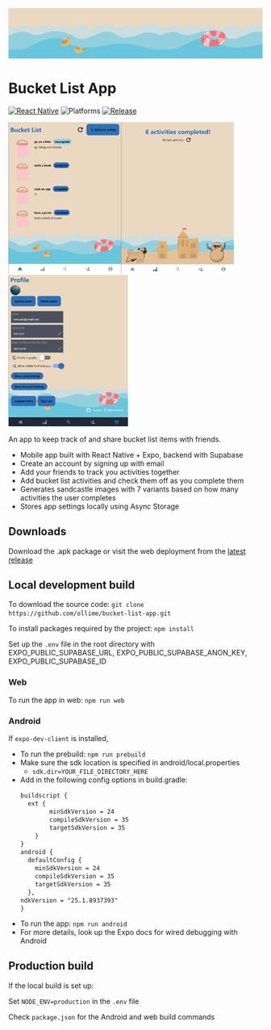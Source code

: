 ![A banner displayed in the app of ocean waves, with two rubber ducks and a life ring overlayed on top.](assets/readme/banner.png)

# Bucket List App

[![React Native](https://img.shields.io/badge/React_Native-%2320232a.svg?logo=react&logoColor=%2361DAFB)](#)
![Platforms](https://img.shields.io/badge/platforms-android%2C_web-blue)
[![Release](https://img.shields.io/github/v/release/ollime/bucket-list-app)](https://github.com/ollime/bucket-list-app/releases)

<img src="assets/readme/home.png" alt="Page displaying bucket list activities" style="height:300px;" /><img src="assets/readme/castles.png" alt="Page with castles and completed activities" style="height:300px;" /><img src="assets/readme/dark-mode.png" alt="Accounts & settings page" style="height:300px;" />

An app to keep track of and share bucket list items with friends.

- Mobile app built with React Native + Expo, backend with Supabase
- Create an account by signing up with email
- Add your friends to track you activities together
- Add bucket list activities and check them off as you complete them
- Generates sandcastle images with 7 variants based on how many activities the user completes
- Stores app settings locally using Async Storage

## Downloads

Download the .apk package or visit the web deployment from the [latest release](https://github.com/ollime/bucket-list-app/releases)

## Local development build

To download the source code: ```git clone https://github.com/ollime/bucket-list-app.git```

To install packages required by the project: ```npm install```

Set up the `.env` file in the root directory with EXPO_PUBLIC_SUPABASE_URL, EXPO_PUBLIC_SUPABASE_ANON_KEY, EXPO_PUBLIC_SUPABASE_ID

### Web
To run the app in web: `npm run web`

### Android
If `expo-dev-client` is installed,

- To run the prebuild: `npm run prebuild`
- Make sure the sdk location is specified in android/local.properties
  - `sdk.dir=YOUR_FILE_DIRECTORY_HERE`
- Add in the following config options in build.gradle:
  ```
  buildscript {
    ext {
          minSdkVersion = 24
          compileSdkVersion = 35
          targetSdkVersion = 35
      }
  }
  android {
    defaultConfig {
      minSdkVersion = 24
      compileSdkVersion = 35
      targetSdkVersion = 35
    },
  ndkVersion = "25.1.8937393"
  }
  ```
- To run the app: `npm run android`
- For more details, look up the Expo docs for wired debugging with Android

## Production build

If the local build is set up:

Set `NODE_ENV=production` in the `.env` file

Check `package.json` for the Android and web build commands
